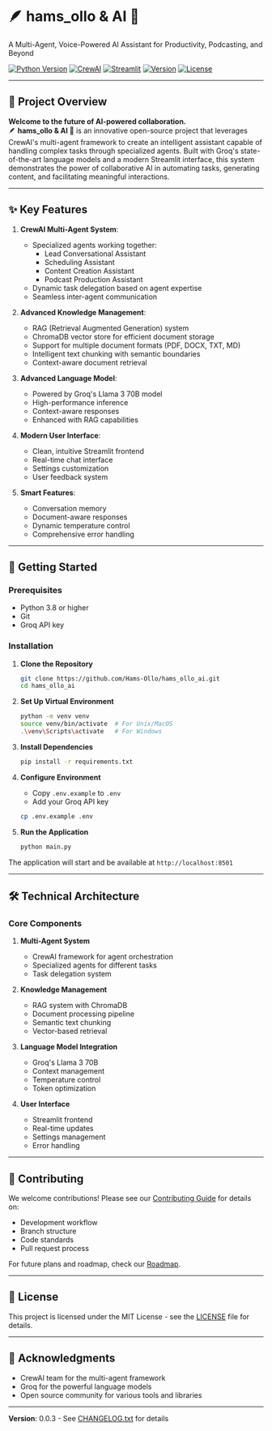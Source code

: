 # 🪶 **hams_ollo & AI 🤖**  

A Multi-Agent, Voice-Powered AI Assistant for Productivity, Podcasting, and Beyond

[![Python Version](https://img.shields.io/badge/python-3.8%2B-blue)](https://www.python.org/downloads/)
[![CrewAI](https://img.shields.io/badge/CrewAI-Latest-green)](https://github.com/joaomdmoura/crewAI)
[![Streamlit](https://img.shields.io/badge/Streamlit-Latest-red)](https://streamlit.io/)
[![Version](https://img.shields.io/badge/version-0.0.3-blue)](CHANGELOG.txt)
[![License](https://img.shields.io/badge/license-MIT-blue.svg)](LICENSE)

---

## **📖 Project Overview**

**Welcome to the future of AI-powered collaboration.**  
🪶 **hams_ollo & AI 🤖** is an innovative open-source project that leverages CrewAI's multi-agent framework to create an intelligent assistant capable of handling complex tasks through specialized agents. Built with Groq's state-of-the-art language models and a modern Streamlit interface, this system demonstrates the power of collaborative AI in automating tasks, generating content, and facilitating meaningful interactions.

---

## **✨ Key Features**

1. **CrewAI Multi-Agent System**:  
   - Specialized agents working together:
     - Lead Conversational Assistant
     - Scheduling Assistant
     - Content Creation Assistant
     - Podcast Production Assistant
   - Dynamic task delegation based on agent expertise
   - Seamless inter-agent communication

2. **Advanced Knowledge Management**:
   - RAG (Retrieval Augmented Generation) system
   - ChromaDB vector store for efficient document storage
   - Support for multiple document formats (PDF, DOCX, TXT, MD)
   - Intelligent text chunking with semantic boundaries
   - Context-aware document retrieval

3. **Advanced Language Model**:  
   - Powered by Groq's Llama 3 70B model
   - High-performance inference
   - Context-aware responses
   - Enhanced with RAG capabilities

4. **Modern User Interface**:  
   - Clean, intuitive Streamlit frontend
   - Real-time chat interface
   - Settings customization
   - User feedback system

5. **Smart Features**:  
   - Conversation memory
   - Document-aware responses
   - Dynamic temperature control
   - Comprehensive error handling

---

## **🚀 Getting Started**

### Prerequisites

- Python 3.8 or higher
- Git
- Groq API key

### Installation

1. **Clone the Repository**

   ```bash
   git clone https://github.com/Hams-Ollo/hams_ollo_ai.git
   cd hams_ollo_ai
   ```

2. **Set Up Virtual Environment**

   ```bash
   python -m venv venv
   source venv/bin/activate  # For Unix/MacOS
   .\venv\Scripts\activate   # For Windows
   ```

3. **Install Dependencies**

   ```bash
   pip install -r requirements.txt
   ```

4. **Configure Environment**
   - Copy `.env.example` to `.env`
   - Add your Groq API key

   ```bash
   cp .env.example .env
   ```

5. **Run the Application**

   ```bash
   python main.py
   ```

The application will start and be available at `http://localhost:8501`

---

## **🛠️ Technical Architecture**

### Core Components

1. **Multi-Agent System**
   - CrewAI framework for agent orchestration
   - Specialized agents for different tasks
   - Task delegation system

2. **Knowledge Management**
   - RAG system with ChromaDB
   - Document processing pipeline
   - Semantic text chunking
   - Vector-based retrieval

3. **Language Model Integration**
   - Groq's Llama 3 70B
   - Context management
   - Temperature control
   - Token optimization

4. **User Interface**
   - Streamlit frontend
   - Real-time updates
   - Settings management
   - Error handling

---

## **🤝 Contributing**

We welcome contributions! Please see our [Contributing Guide](CONTRIBUTING.md) for details on:

- Development workflow
- Branch structure
- Code standards
- Pull request process

For future plans and roadmap, check our [Roadmap](ROADMAP.md).

---

## **📄 License**

This project is licensed under the MIT License - see the [LICENSE](LICENSE) file for details.

---

## **🙏 Acknowledgments**

- CrewAI team for the multi-agent framework
- Groq for the powerful language models
- Open source community for various tools and libraries

---

**Version**: 0.0.3 - See [CHANGELOG.txt](CHANGELOG.txt) for details
